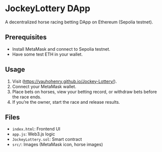 # JockeyLottery DApp

A decentralized horse racing betting DApp on Ethereum (Sepolia testnet).

## Prerequisites
- Install MetaMask and connect to Sepolia testnet.
- Have some test ETH in your wallet.

## Usage
1. Visit (https://yauhohenry.github.io/Jockey-Lottery/).
2. Connect your MetaMask wallet.
3. Place bets on horses, view your betting record, or withdraw bets before the race ends.
4. If you’re the owner, start the race and release results.

## Files
- `index.html`: Frontend UI
- `app.js`: Web3.js logic
- `JockeyLottery.sol`: Smart contract
- `src/`: Images (MetaMask icon, horse images)
